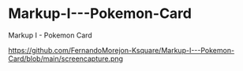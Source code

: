 # Markup-I---Pokemon-Card
Markup I - Pokemon Card

https://github.com/FernandoMorejon-Ksquare/Markup-I---Pokemon-Card/blob/main/screencapture.png
